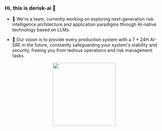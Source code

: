 ### Hi, this is derisk-ai 👋

- 🔭 We're a team, currently working on exploring next-generation risk intelligence architecture and application paradigms through AI-native technology based on LLMs.

- 🚀 Our vision is to provide every production system with a 7 * 24H AI-SRE in the future, constantly safeguarding your system's stability and security, freeing you from tedious operations and risk management tasks.

<p align="center" >
    <img src="https://github.com/user-attachments/assets/a337a3e5-0531-454d-b0d8-06f7631461d0" height=200/> 
</p>

